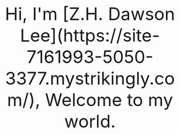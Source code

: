 <div align='center' ><font size='100'>Hi, I'm [Z.H. Dawson Lee](https://site-7161993-5050-3377.mystrikingly.com/), Welcome to my world.</font></div>


